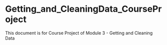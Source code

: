 # Getting_and_CleaningData_CourseProject
This document is for Course Project of Module 3 - Getting and Cleaning Data
